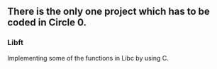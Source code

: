 ## There is the only one project which has to be coded in Circle 0.

### Libft

Implementing some of the functions in Libc by using C.
